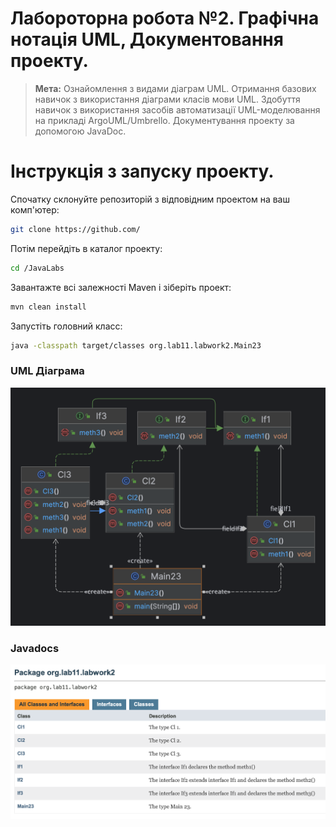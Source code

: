 # Лабороторна робота №2. Графічна нотація UML, Документовання проекту.

> **Мета:** Ознайомлення з видами діаграм UML. Отримання базових навичок з
використання діаграми класів мови UML. Здобуття навичок з
використання засобів автоматизації UML-моделювання на прикладі
ArgoUML/Umbrello. Документування проекту за допомогою JavaDoc.

# Інструкція з запуску проекту.

Спочатку склонуйте репозиторій з відповідним проектом на ваш комп'ютер:

```bash
git clone https://github.com/
```
Потім перейдіть в каталог проекту:

```bash
cd /JavaLabs
```
Завантажте всі залежності Maven і зіберіть проект:
```bash
mvn clean install
```

Запустіть головний класс:
```bash
java -classpath target/classes org.lab11.labwork2.Main23
```

### UML Діаграма
![Main23](Main23.png)

### Javadocs
![docs](docs.png)


